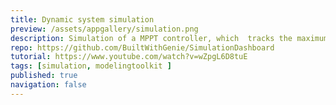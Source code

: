 ```yaml
---
title: Dynamic system simulation
preview: /assets/appgallery/simulation.png
description: Simulation of a MPPT controller, which  tracks the maximum voltage current (VI) value so that the system can charge the battery at the maximum power output.
repo: https://github.com/BuiltWithGenie/SimulationDashboard
tutorial: https://www.youtube.com/watch?v=wZpgL6D8tuE
tags: [simulation, modelingtoolkit ]
published: true
navigation: false
---
```

